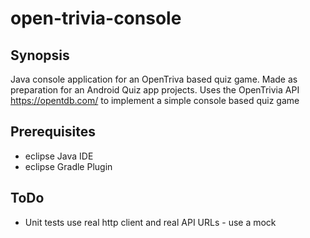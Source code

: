 # open-trivia-console
## Synopsis
Java console application for an OpenTriva based quiz game. Made as preparation for an Android Quiz app projects.
Uses the OpenTrivia API https://opentdb.com/ to implement a simple console based quiz game


## Prerequisites
* eclipse Java IDE
* eclipse Gradle Plugin


## ToDo
* Unit tests use real http client and real API URLs - use a mock

